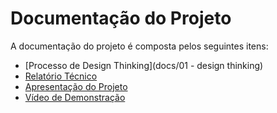 # Documentação do Projeto

A documentação do projeto é composta pelos seguintes itens: 
 - [Processo de Design Thinking](docs/01 - design thinking)
 - [Relatório Técnico](relatorio/Relatorio%20Tecnico%20-%20TEMPLATE.md)
 - [Apresentação do Projeto](apresentacao/apresentacao%20-%20TEMPLATE.pptx)
 - [Vídeo de Demonstração](https://youtube.com)


